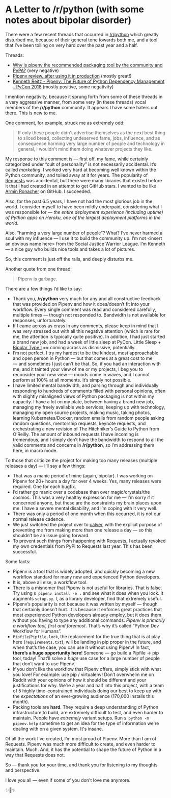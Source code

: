 # A Letter to /r/python (with some notes about bipolar disorder)

There were a few recent threads that occurred in [/r/python](https://reddit.com/r/python) which greatly disturbed me, because of their general tone towards both me, and a tool that I’ve been toiling on very hard over the past year and a half.

Threads:
- [Why is pipenv the recommended packaging tool by the community and PyPA?](https://www.reddit.com/r/Python/comments/8jd6aq/why_is_pipenv_the_recommended_packaging_tool_by/) (very negative)
- [Pipenv review, after using it in production](https://www.reddit.com/r/Python/comments/8jhtkh/pipenv_review_after_using_it_in_production/) (mostly great!)
- [Kenneth Reitz - Pipenv: The Future of Python Dependency Management - PyCon 2018](https://www.reddit.com/r/Python/comments/8jfmv8/kenneth_reitz_pipenv_the_future_of_python/) (mostly positive, some negativity)

I mention negativity, because it sprung forth from some of these threads in a very aggressive manner, from some very (in these threads) vocal members of the **/r/python** community. It appears I have some haters out there. This is new to me.

One comment, for example, struck me as extremely odd:

> If only these people didn't advertise themselves as the next best thing to sliced bread, collecting undeserved fame, jobs, influence, and as consequence harming very large number of people and technology in general, I wouldn't mind them doing whatever projects they like.

My response to this comment is — first off, my fame, while certainly categorized under “cult of personality” is not necessarily accidental. It’s called *marketing*. I worked very hard at becoming well known within the Python community, and toiled away at it for years. The popularity of [Requests](https://python-requests.org) was accidental, but there were many libraries that existed before it that I had created in an attempt to get GitHub stars. I wanted to be like [Armin Ronacher](https://github.com/mitsuhiko) on GitHub. I succeeded.

Also, for the past 6.5 years, I have not had the most glorious job in the world. I consider myself to have been mildly underpaid, considering what I was responsible for — *the entire deployment experience (including uptime) of Python apps on Heroku, one of the largest deployment platforms in the world*.

Also, “harming a very large number of people”? What? I’ve never harmed a soul with my influence — I use it to build the community up. I’m not \<insert an obvious name here\> from the Social Justice Warrior League. I’m Kenneth — a nice guy who builds nice tools and takes a lot of pictures.

So, this comment is just off the rails, and deeply disturbs me.

Another quote from one thread:

> Pipenv is garbage.

There are a few things I’d like to say:

- Thank you, **/r/python** very much for any and all constructive feedback that was provided on Pipenv and how it does/doesn’t fit into your workflow. Every single comment was read and considered carefully, multiple times — though not responded to. Bandwidth is not available for responses, unfortunately.
- If I came across as crass in any comments, please keep in mind that I was very stressed out with all this negative attention (which is rare for me, the attention is typically quite positive). In addition, I had just started a brand new job, and had a week of little sleep at PyCon. Little Sleep + [Bipolar Type I](https://www.kennethreitz.org/essays/mentalhealtherror-an-exception-occurred) == coming across as dismissive, potentially.
- I’m not perfect. I try my hardest to be the kindest, most approachable and open person in Python — but that comes at a great cost to me — and sometimes I just can’t be that. So, if you had an interaction with me, and it tainted your view of me or my projects, I beg you to reconsider your new view — moods come in waves, and I cannot perform at 100% at all moments. It’s simply not possible.
- I have limited mental bandwidth, and parsing through and individually responding to hundreds of comments filled with personal opinions, often with slightly misaligned views of Python packaging is not within my capacity. I have a lot on my plate, between having a brand new job, managing my freely available web services, keeping up with technology, managing my open source projects, making music, taking photos, learning Kubernetes/Docker, random emails from random people asking random questions, mentorship requests, keynote requests, and orchestrating a new revision of The Hitchhiker’s Guide to Python from O’Reilly. The amount of inbound requests I have incoming is tremendous, and I simply don’t have the bandwidth to respond to all the valid comments and concerns in **/r/python**, so I’m addressing them here, in macro mode.

To those that criticize the project for making too many releases (multiple releases a day) — I’ll say a few things:

- That was a manic period of mine (again, bipolar). I was working on Pipenv for 20+ hours a day for over 4 weeks. Yes, many releases were required. One for each bugfix.
- I’d rather go manic over a codebase than over magic/crystals/the cosmos. This was a very healthy expression for me — I’m sorry if it concerned anyone, but these are the constraints my brain places upon me. I have a severe mental disability, and I’m coping with it very well.
- There was only a period of one month when this occurred, it is not our normal release cadence.
- We just switched the project over to [calver](http://calver.org), with the explicit purpose of preventing me from making more than one release a day — so this shouldn’t be an issue going forward.
- To prevent such things from happening with Requests, I actually revoked my own credentials from PyPI to Requests last year. This has been successful.

Some facts:

- Pipenv is a tool that is widely adopted, and quickly becoming a new workflow standard for many new and experienced Python developers.
- It is, above all else, a workflow tool.
- There is a misnomer that Pipenv is not useful for libraries. That is false. Try using `$ pipenv install -e .` and see what it does when you lock. It augments `setup.py`. I, as a library developer, find that extremely useful.
- Pipenv’s popularity is not because it was written by myself — though that certainly doesn’t hurt. It is because it enforces great practices that most experienced Python developers already employ, but it does them without you having to type any additional commands. *Pipenv is primarily a workflow tool, first and foremost*. That’s why it’s called “Python Dev Workflow for Humans”.
- `Pipfile`/`Pipfile.lock`, the replacement for the true thing that is at play here (`requirements.txt`), will be landing in pip proper in the future, and when that’s the case, you can use it without using Pipenv! In fact, **there’s a huge opportunity here**! Someone — go build a Pipfile -\> pip tool, today! That’ll solve a *huge* use case for a large number of people that don’t want to use Pipenv.
- If you don't like the workflow that Pipenv offers, simply stick with what you love! For example: use pip / virtualenv! Don’t overwhelm me on Reddit with your opinions of how it should be different and your justifications for why. We’re a year and half into this project, with a team of 5 highly time–constrained individuals doing our best to keep up with the *expectations* of an ever-growing audience (170,000 installs this month).
- Packing tools are **hard**. They require a deep understanding of Python infrastructure to build, are extremely difficult to test, and even harder to maintain. People have *extremely* variant setups. Run `$ python -m pipenv.help` sometime to get an idea for the type of information we're dealing with on a given system. It's insane.

Of all the work I’ve created, I’m most proud of Pipenv. More than I am of Requests. Pipenv was much more difficult to create, and even harder to maintain. Much. And, it has the potential to shape the future of Python in a way that Requests does not.

So — thank you for your time, and thank you for listening to my thoughts and perspective.

I love you all — even if some of you don't love me anymore.

✨🍰✨

